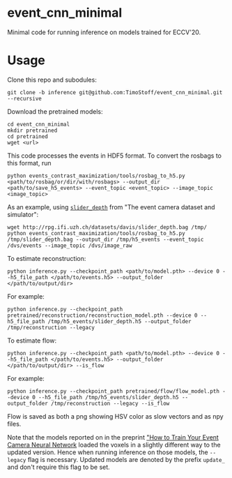 # event_cnn_minimal
Minimal code for running inference on models trained for ECCV'20.

# Usage

Clone this repo and subodules:
```
git clone -b inference git@github.com:TimoStoff/event_cnn_minimal.git --recursive
```
Download the pretrained models:
```
cd event_cnn_minimal
mkdir pretrained
cd pretrained
wget <url>
```
This code processes the events in HDF5 format. To convert the rosbags to this format, run
```
python events_contrast_maximization/tools/rosbag_to_h5.py <path/to/rosbag/or/dir/with/rosbags> --output_dir <path/to/save_h5_events> --event_topic <event_topic> --image_topic <image_topic>
```
As an example, using [`slider_depth`](http://rpg.ifi.uzh.ch/datasets/davis/slider_depth.bag) from "The event camera dataset and simulator":
```
wget http://rpg.ifi.uzh.ch/datasets/davis/slider_depth.bag /tmp/
python events_contrast_maximization/tools/rosbag_to_h5.py /tmp/slider_depth.bag --output_dir /tmp/h5_events --event_topic /dvs/events --image_topic /dvs/image_raw
```
To estimate reconstruction:
```
python inference.py --checkpoint_path <path/to/model.pth> --device 0 --h5_file_path </path/to/events.h5> --output_folder </path/to/output/dir>
```
For example:
```
python inference.py --checkpoint_path pretrained/reconstruction/reconstruction_model.pth --device 0 --h5_file_path /tmp/h5_events/slider_depth.h5 --output_folder /tmp/reconstruction --legacy
```
To estimate flow:
```
python inference.py --checkpoint_path <path/to/model.pth> --device 0 --h5_file_path </path/to/events.h5> --output_folder </path/to/output/dir> --is_flow
```
For example:
```
python inference.py --checkpoint_path pretrained/flow/flow_model.pth --device 0 --h5_file_path /tmp/h5_events/slider_depth.h5 --output_folder /tmp/reconstruction --legacy --is_flow
```
Flow is saved as both a png showing HSV color as slow vectors and as npy files.

Note that the models reported on in the preprint ["How to Train Your Event Camera Neural Network](https://arxiv.org/abs/2003.09078) loaded the voxels in a slightly different way to the updated version. Hence when running inference on those models, the `--legacy` flag is necessary. Updated models are denoted by the prefix `update_` and don't require this flag to be set.
